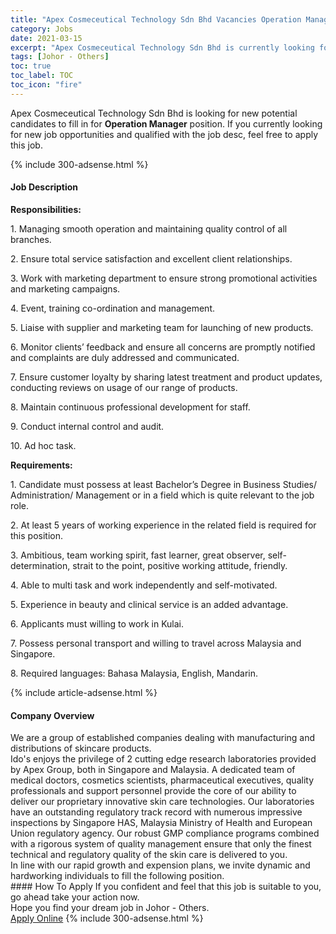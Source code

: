 ```yaml
---
title: "Apex Cosmeceutical Technology Sdn Bhd Vacancies Operation Manager" 
category: Jobs 
date: 2021-03-15 
excerpt: "Apex Cosmeceutical Technology Sdn Bhd is currently looking for suitable person to fill in the Operation Manager which based in Johor - Others" 
tags: [Johor - Others] 
toc: true 
toc_label: TOC 
toc_icon: "fire" 
--- 
```


<p>Apex Cosmeceutical Technology Sdn Bhd is looking for new potential candidates to fill in for <b>Operation Manager</b> position. If you currently looking for new job opportunities and qualified with the job desc, feel free to apply this job.
</p>{% include 300-adsense.html %} 
<div><div><h4>Job Description</h4></div><div><div><span><div><p><strong>Responsibilities:</strong></p><p>1.	Managing smooth operation and maintaining quality control of all branches.</p><p>2.	Ensure total service satisfaction and excellent client relationships.</p><p>3.	Work with marketing department to ensure strong promotional activities and marketing campaigns.</p><p>4.	Event, training co-ordination and management.</p><p>5.	Liaise with supplier and marketing team for launching of new products.</p><p>6.	Monitor clients&#8217; feedback and ensure all concerns are promptly notified and complaints are duly addressed and communicated.</p><p>7.	Ensure customer loyalty by sharing latest treatment and product updates, conducting reviews on usage of our range of products.</p><p>8.	Maintain continuous professional development for staff.</p><p>9. Conduct internal control and audit.</p><p>10. Ad hoc task.</p><p><strong>Requirements:</strong></p><p>1.	Candidate must possess at least Bachelor&#8217;s Degree in Business Studies/ Administration/ Management or in a field which is quite relevant to the job role.</p><p>2.	At least 5 years of working experience in the related field is required for this position.</p><p>3.	Ambitious, team working spirit, fast learner, great observer, self-determination, strait to the point, positive working attitude, friendly.</p><p>4.	Able to multi task and work independently and self-motivated.</p><p>5.	Experience in beauty and clinical service is an added advantage.</p><p>6.	Applicants must willing to work in Kulai.</p><p>7.&#160;Possess personal transport and willing to travel across Malaysia and Singapore.</p><p>8.	Required languages: Bahasa Malaysia, English, Mandarin.</p></div></span></div></div></div> 
{% include article-adsense.html %} 
<div><div><h4>Company Overview</h4></div><div><div><span><div><div>We are a group of established companies dealing with manufacturing and distributions of skincare products.</div>
<div>Ido's enjoys the privilege of 2 cutting edge research laboratories provided by Apex Group, both in Singapore and Malaysia. A dedicated team of medical doctors, cosmetics scientists, pharmaceutical executives, quality professionals and support personnel provide the core of our ability to deliver our proprietary innovative skin care technologies. Our laboratories have an outstanding regulatory track record with numerous impressive inspections by Singapore HAS, Malaysia Ministry of Health and European Union regulatory agency. Our robust GMP compliance programs combined with a rigorous system of quality management ensure that only the finest technical and regulatory quality of the skin care is delivered to you.</div>
<div>In line with our rapid growth and expension plans, we invite dynamic and hardworking individuals to fill the following position.</div></div></span></div></div></div> 
#### How To Apply 
If you confident and feel that this job is suitable to you, go ahead take your action now. <br/> 
Hope you find your dream job in Johor - Others. <br/> 
<a href="https://www.jobstreet.com.my/en/job/operation-manager-4506978?jobId=jobstreet-my-job-4506978&" class="btn btn--info" target="_blank" rel="nofollow noopenner">Apply Online</a> 
{% include 300-adsense.html %} 